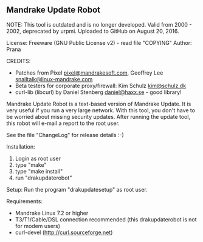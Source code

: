 Mandrake Update Robot
------------------------------------------------------------------------------
NOTE: This tool is outdated and is no longer developed. Valid from 2000 - 2002, 
deprecated by urpmi. Uploaded to GitHub on August 20, 2016.

License: Freeware (GNU Public License v2) - read file "COPYING"
Author: Prana

CREDITS:
- Patches from Pixel <pixel@mandrakesoft.com>, Geoffrey Lee <snailtalk@linux-mandrake.com>
- Beta testers for corporate proxy/firewall: Kim Schulz <kim@schulz.dk>
- curl-lib (libcurl) by Daniel Stenberg <daniel@haxx.se> - good library!

Mandrake Update Robot is a text-based version of Mandrake Update.
It is very useful if you run a very large network. With this tool, you 
don't have to be worried about missing security updates. After running
the update tool, this robot will e-mail a report to the root user.

See the file "ChangeLog" for release details :-)

Installation:
1) Login as root user
2) type "make"
3) type "make install"
4) run "drakupdaterobot"

Setup:
Run the program "drakupdatesetup" as root user.

Requirements:
* Mandrake Linux 7.2 or higher
* T3/T1/Cable/DSL connection recommended (this drakupdaterobot is not for modem users)
* curl-devel (http://curl.sourceforge.net)

